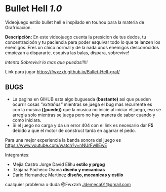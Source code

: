 # Bullet Hell *1.0*
Videojuego estilo bullet hell e inspilado en touhou para la materia de Grafricacion.

**Descripción:**
En este videojuego cuenta la presicion de tus dedos, tu concentracioón y tu paciencia para poder esquivar todo lo que te lanzen los enemigos.
 Eres un chico normal y de la nada unos enemigos desconocidos empiezan a dispararte, esquiva las balas, dispara, sobrevive!

*Intenta Sobrevivir lo mas que puedas!!!!!*

Link para jugar https://fwxzxh.github.io/Bullet-Hell-graf/

## BUGS
* La pagina en GIHUB esta algo bugueada **(bastante)** asi que pueden ocurrir cosas *"extrañas"* mientras se juega el bug mas recurrente es con la musica **((puede))** que la musica no inicie al iniciar el juego, eso se arregla solo mientras se juega pero no hay manera de saber cuando y como iniciara. 
* Si el juego no carga y da un error 404 con el link es necesario dar **F5** debido a que el motor de construct tarda en agarrar el pedo.

Para una mejor experiencia la banda sonora del juego es https://www.youtube.com/watch?v=nNUrFwllEwE

Integrantes:
* Mejia Castro Jorge David Elihu **estilo y prgog**
* Itzajana Pacheco Osuna **diseño y mecanicas**
* Dario Hernandez Martinez **diseño, mecanicas y estilo**

cualquier problema o duda @Fwxzxh Jdemeca01@gmail.com
